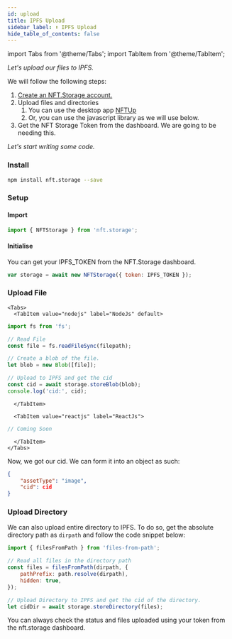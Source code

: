 ```yaml
---
id: upload
title: IPFS Upload
sidebar_label: ⬆ IPFS Upload
hide_table_of_contents: false
---
```


import Tabs from '@theme/Tabs';
import TabItem from '@theme/TabItem';

_Let's upload our files to IPFS._

We will follow the following steps:
1. [Create an NFT.Storage account.](https://nft.storage/login/)
2. Upload files and directories
   1. You can use the desktop app [NFTUp](https://nft.storage/docs/how-to/nftup/)
   2. Or, you can use the javascript library as we will use below.
3. Get the NFT Storage Token from the dashboard. We are going to be needing this.

_Let's start writing some code._

### Install
```sh
npm install nft.storage --save
```

### Setup

#### Import
```js
import { NFTStorage } from 'nft.storage';
```

#### Initialise
You can get your IPFS_TOKEN from the NFT.Storage dashboard.

```js
var storage = await new NFTStorage({ token: IPFS_TOKEN });
```

### Upload File
```mdx-code-block
<Tabs>
  <TabItem value="nodejs" label="NodeJs" default>
```
```js
import fs from 'fs';

// Read File
const file = fs.readFileSync(filepath);

// Create a blob of the file.
let blob = new Blob([file]);

// Upload to IPFS and get the cid
const cid = await storage.storeBlob(blob);
console.log('cid:', cid);
```
```mdx-code-block
  </TabItem>

  <TabItem value="reactjs" label="ReactJs">
```
```js
// Coming Soon

```
```mdx-code-block
  </TabItem>
</Tabs>
```

Now, we got our cid. We can form it into an object as such:
```json
{
    "assetType": "image",
    "cid": cid
}
```

### Upload Directory
We can also upload entire directory to IPFS. To do so, get the absolute directory path as `dirpath` and follow the code snippet below:
```js
import { filesFromPath } from 'files-from-path';

// Read all files in the directory path
const files = filesFromPath(dirpath, {
    pathPrefix: path.resolve(dirpath),
    hidden: true,
});

// Upload Directory to IPFS and get the cid of the directory.
let cidDir = await storage.storeDirectory(files);
```

You can always check the status and files uploaded using your token from the nft.storage dashboard.

